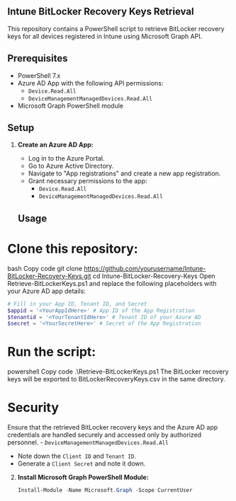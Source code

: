 ## Intune BitLocker Recovery Keys Retrieval

This repository contains a PowerShell script to retrieve BitLocker recovery keys for all devices registered in Intune using Microsoft Graph API.

## Prerequisites

- PowerShell 7.x
- Azure AD App with the following API permissions:
  - `Device.Read.All`
  - `DeviceManagementManagedDevices.Read.All`
- Microsoft Graph PowerShell module

## Setup

1. **Create an Azure AD App:**
   - Log in to the Azure Portal.
   - Go to Azure Active Directory.
   - Navigate to "App registrations" and create a new app registration.
   - Grant necessary permissions to the app:
     - `Device.Read.All`
     - `DeviceManagementManagedDevices.Read.All`
    
   ## Usage
# Clone this repository:

bash
Copy code
git clone https://github.com/yourusername/Intune-BitLocker-Recovery-Keys.git
cd Intune-BitLocker-Recovery-Keys
Open Retrieve-BitLockerKeys.ps1 and replace the following placeholders with your Azure AD app details:

```powershell
# Fill in your App ID, Tenant ID, and Secret
$appid = '<YourAppIdHere>' # App ID of the App Registration
$tenantid = '<YourTenantIdHere>' # Tenant ID of your Azure AD
$secret = '<YourSecretHere>' # Secret of the App Registration
```

# Run the script:
powershell
Copy code
.\Retrieve-BitLockerKeys.ps1
The BitLocker recovery keys will be exported to BitLockerRecoveryKeys.csv in the same directory.

# Security
Ensure that the retrieved BitLocker recovery keys and the Azure AD app credentials are handled securely and accessed only by authorized personnel.
     - `DeviceManagementManagedDevices.Read.All`
   - Note down the `Client ID` and `Tenant ID`.
   - Generate a `Client Secret` and note it down.

2. **Install Microsoft Graph PowerShell Module:**
   ```powershell
   Install-Module -Name Microsoft.Graph -Scope CurrentUser
